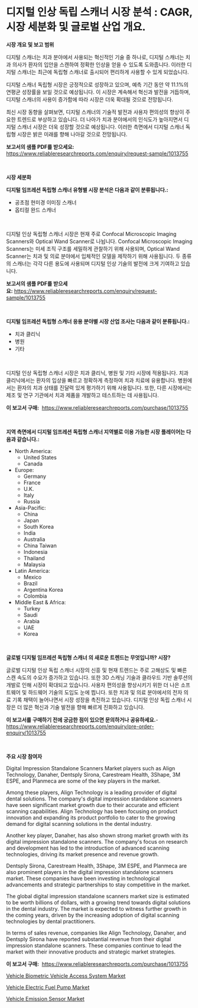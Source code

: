 <p><h1>디지털 인상 독립 스캐너 시장 분석 : CAGR, 시장 세분화 및 글로벌 산업 개요.</h1></p><p><strong>시장 개요 및 보고 범위</strong></p>
<p><p>디지털 스캐너는 치과 분야에서 사용되는 혁신적인 기술 중 하나로, 디지털 스캐너는 치과 의사가 환자의 입안을 스캔하여 정확한 인상을 얻을 수 있도록 도와줍니다. 이러한 디지털 스캐너는 최근에 독립형 스캐너로 출시되어 편리하게 사용할 수 있게 되었습니다.</p><p>디지털 스캐너 독립형 시장은 긍정적으로 성장하고 있으며, 예측 기간 동안 약 11.1%의 연평균 성장률을 보일 것으로 예상됩니다. 이 시장은 계속해서 혁신과 발전을 거듭하며, 디지털 스캐너의 사용이 증가함에 따라 시장은 더욱 확대될 것으로 전망됩니다.</p><p>최신 시장 동향을 살펴보면, 디지털 스캐너의 기술적 발전과 사용자 편의성의 향상이 주요한 트렌드로 부상하고 있습니다. 더 나아가 치과 분야에서의 인식도가 높아지면서 디지털 스캐너 시장은 더욱 성장할 것으로 예상됩니다. 이러한 측면에서 디지털 스캐너 독립형 시장은 밝은 미래를 향해 나아갈 것으로 전망됩니다.</p></p>
<p><strong>보고서의 샘플 PDF를 받으세요:</strong> <a href="https://www.reliableresearchreports.com/enquiry/request-sample/1013755">https://www.reliableresearchreports.com/enquiry/request-sample/1013755</a></p>
<p>&nbsp;</p>
<p><strong>시장 세분화</strong></p>
<p><strong>디지털 임프레션 독립형 스캐너 유형별 시장 분석은 다음과 같이 분류됩니다.:</strong></p>
<p><ul><li>공초점 현미경 이미징 스캐너</li><li>옵티컬 완드 스캐너</li></ul></p>
<p>&nbsp;</p>
<p><p>디지털 인상 독립형 스캐너 시장은 현재 주로 Confocal Microscopic Imaging Scanners와 Optical Wand Scanner로 나뉩니다. Confocal Microscopic Imaging Scanners는 미세 조직 구조를 세밀하게 관찰하기 위해 사용되며, Optical Wand Scanner는 치과 및 의료 분야에서 입체적인 모델을 제작하기 위해 사용됩니다. 두 종류의 스캐너는 각각 다른 용도에 사용되며 디지털 인상 기술의 발전에 크게 기여하고 있습니다.</p></p>
<p><strong>보고서의 샘플 PDF를 받으세요:</strong>&nbsp;<a href="https://www.reliableresearchreports.com/enquiry/request-sample/1013755">https://www.reliableresearchreports.com/enquiry/request-sample/1013755</a></p>
<p>&nbsp;</p>
<p><strong> 디지털 임프레션 독립형 스캐너 응용 분야별 시장 산업 조사는 다음과 같이 분류됩니다.:</strong></p>
<p><ul><li>치과 클리닉</li><li>병원</li><li>기타</li></ul></p>
<p>&nbsp;</p>
<p><p>디지털 인상 독립형 스캐너 시장은 치과 클리닉, 병원 및 기타 시장에 적용됩니다. 치과 클리닉에서는 환자의 입상을 빠르고 정확하게 측정하여 치과 치료에 유용합니다. 병원에서는 환자의 치과 상태를 진달력 있게 평가하기 위해 사용됩니다. 또한, 다른 시장에서는 제조 및 연구 기관에서 치과 제품을 개발하고 테스트하는 데 사용됩니다.</p></p>
<p><strong>이 보고서 구매:</strong>&nbsp; <a href="https://www.reliableresearchreports.com/purchase/1013755">https://www.reliableresearchreports.com/purchase/1013755</a></p>
<p>&nbsp;</p>
<p><strong>지역 측면에서 디지털 임프레션 독립형 스캐너 지역별로 이용 가능한 시장 플레이어는 다음과 같습니다.:</strong></p>
<p><ul>
    <li>
        North America:
        <ul>
            <li>United States</li>
            <li>Canada</li>
        </ul>
    </li>
    <li>
        Europe:
        <ul>
            <li>Germany</li>
            <li>France</li>
            <li>U.K.</li>
            <li>Italy</li>
            <li>Russia</li>
        </ul>
    </li>
    <li>
        Asia-Pacific:
        <ul>
            <li>China</li>
            <li>Japan</li>
            <li>South Korea</li>
            <li>India</li>
            <li>Australia</li>
            <li>China Taiwan</li>
            <li>Indonesia</li>
            <li>Thailand</li>
            <li>Malaysia</li>
        </ul>
    </li>
    <li>
        Latin America:
        <ul>
            <li>Mexico</li>
            <li>Brazil</li>
            <li>Argentina Korea</li>
            <li>Colombia</li>
        </ul>
    </li>
    <li>
        Middle East & Africa:
        <ul>
            <li>Turkey</li>
            <li>Saudi</li>
            <li>Arabia</li>
            <li>UAE</li>
            <li>Korea</li>
        </ul>
    </li>
    </ul></p>
<p>&nbsp;</p>
<p><strong>글로벌 디지털 임프레션 독립형 스캐너 의 새로운 트렌드는 무엇입니까? 시장?</strong></p>
<p><p>글로벌 디지털 인상 독립 스캐너 시장의 신흥 및 현재 트렌드는 주로 고해상도 및 빠른 스캔 속도의 수요가 증가하고 있습니다. 또한 3D 스캐닝 기술과 클라우드 기반 솔루션의 개발로 인해 시장이 확대되고 있습니다. 사용자 편의성을 향상시키기 위한 더 나은 소프트웨어 및 하드웨어 기술의 도입도 눈에 띕니다. 또한 치과 및 의료 분야에서의 전자 의료 기록 채택이 늘어나면서 시장 성장을 촉진하고 있습니다. 디지털 인상 독립 스캐너 시장은 더 많은 혁신과 기술 발전을 향해 빠르게 진화하고 있습니다.</p></p>
<p><strong>이 보고서를 구매하기 전에 궁금한 점이 있으면 문의하거나 공유하세요.</strong>- <a href="https://www.reliableresearchreports.com/enquiry/pre-order-enquiry/1013755">https://www.reliableresearchreports.com/enquiry/pre-order-enquiry/1013755</a></p>
<p>&nbsp;</p>
<p><strong>주요 시장 참여자</strong></p>
<p><p>Digital Impression Standalone Scanners Market players such as Align Technology, Danaher, Dentsply Sirona, Carestream Health, 3Shape, 3M ESPE, and Planmeca are some of the key players in the market.</p><p>Among these players, Align Technology is a leading provider of digital dental solutions. The company's digital impression standalone scanners have seen significant market growth due to their accurate and efficient scanning capabilities. Align Technology has been focusing on product innovation and expanding its product portfolio to cater to the growing demand for digital scanning solutions in the dental industry.</p><p>Another key player, Danaher, has also shown strong market growth with its digital impression standalone scanners. The company's focus on research and development has led to the introduction of advanced scanning technologies, driving its market presence and revenue growth.</p><p>Dentsply Sirona, Carestream Health, 3Shape, 3M ESPE, and Planmeca are also prominent players in the digital impression standalone scanners market. These companies have been investing in technological advancements and strategic partnerships to stay competitive in the market.</p><p>The global digital impression standalone scanners market size is estimated to be worth billions of dollars, with a growing trend towards digital solutions in the dental industry. The market is expected to witness further growth in the coming years, driven by the increasing adoption of digital scanning technologies by dental practitioners.</p><p>In terms of sales revenue, companies like Align Technology, Danaher, and Dentsply Sirona have reported substantial revenue from their digital impression standalone scanners. These companies continue to lead the market with their innovative products and strategic market strategies.</p></p>
<p><strong>이 보고서 구매:</strong>&nbsp;&nbsp;<a href="https://www.reliableresearchreports.com/purchase/1013755">https://www.reliableresearchreports.com/purchase/1013755</a></p>
<p><p><a href="https://github.com/mauripalmi/Market-Research-Report-List-2/blob/main/vehicle-biometric-vehicle-access-system-market.md">Vehicle Biometric Vehicle Access System Market</a></p><p><a href="https://github.com/nicoletavirag/Market-Research-Report-List-2/blob/main/vehicle-electric-fuel-pump-market.md">Vehicle Electric Fuel Pump Market</a></p><p><a href="https://github.com/redneck06/Market-Research-Report-List-2/blob/main/vehicle-emission-sensor-market.md">Vehicle Emission Sensor Market</a></p></p>
